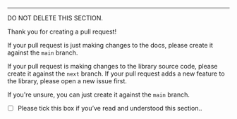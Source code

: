 <!-- WRITE YOUR PR SUMMARY HERE -->

---

DO NOT DELETE THIS SECTION.

Thank you for creating a pull request!

If your pull request is just making changes to the docs, please create it against the `main` branch.

If your pull request is making changes to the library source code, please create it against the `next` branch. If your pull request adds a new feature to the library, please open a new issue first.

If you're unsure, you can just create it against the `main` branch.

- [ ] Please tick this box if you’ve read and understood this section..
